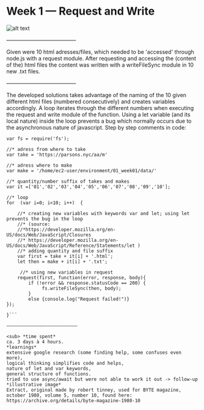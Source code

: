 Week 1 — Request and Write
==========================

![alt text](https://github.com/robincoenen/data-structures/01_week01/illustrative_image.png)

––––––––––––––––––––––––––

Given were 10 html adresses/files, which needed to be 'accessed' through node.js with a request module.
After requesting and accessing the (content of the) html files the content was written with a writeFileSync module in 10 new .txt files.

––––––––––––––––––––––––––

The developed solutions takes advantage of the naming of the 10 given different html files (numbered consecutively) and creates variables accordingly.
A loop iterates through the different numbers when executing the request and write module of the function. Using a let variable (and its local nature) inside the loop prevents a bug which normally occurs due to the asynchronous nature of javascript.
Step by step comments in code:

```var request = require('request');
var fs = require('fs');

//* adress from where to take 
var take = 'https://parsons.nyc/aa/m'

//* adress where to make 
var make = '/home/ec2-user/environment/01_week01/data/'

//* quantity/number suffix of takes and makes
var it =['01','02','03','04','05','06','07','08','09','10'];

//* loop
for  (var i=0; i<10; i++)  {
    
    //* creating new variables with keywords var and let; using let prevents the bug in the loop 
    //* (source: 
    //*https://developer.mozilla.org/en-US/docs/Web/JavaScript/Closures  
    //* https://developer.mozilla.org/en-US/docs/Web/JavaScript/Reference/Statements/let )
    //* adding quantity and file suffix
    var first = take + it[i] + '.html';
    let then = make + it[i] + '.txt';
    
     //* using new variables in request
    request(first, function(error, response, body){
        if (!error && response.statusCode == 200) {
             fs.writeFileSync(then, body);
        }
        else {console.log("Request failed!")}
});

}```

––––––––––––––––––––––––––

<sub> *time spent*
ca. 3 days à 4 hours. 
*learnings*
extensive google research (some finding help, some confuses even more), 
logical thinking simplifies code and helps, 
nature of let and var keywords, 
general structure of functions.
tried to use async/await but were not able to work it out -> follow-up
*illustrative image*
Extract, original made by robert tinney, used for BYTE magazine, october 1980, volume 5, number 10, found here: https://archive.org/details/byte-magazine-1980-10